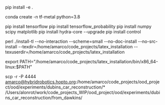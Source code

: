 pip install -e .

conda create -n tf-metal python=3.8

pip install tensorflow
pip install tensorflow_probability
pip install numpy scipy matplotlib
pip install hydra-core --upgrade
pip install control


perl ./install-tl --no-interaction --scheme=small --no-doc-install --no-src-install --texdir=/home/amarco/code_projects/latex_installation --texuserdir=/home/amarco/code_projects/latex_installation

export PATH="/home/amarco/code_projects/latex_installation/bin/x86_64-linux:$PATH"


scp -r -P 4444 amarco@hybridrobotics.hopto.org:/home/amarco/code_projects/ood_project/ood/experiments/dubins_car_reconstruction/\* /Users/alonrot/work/code_projects_WIP/ood_project/ood/experiments/dubins_car_reconstruction/from_dawkins/
